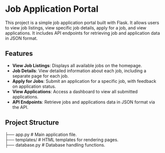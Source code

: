 # Job Application Portal

This project is a simple job application portal built with Flask. It allows users to view job listings, view specific job details, apply for a job, and view applications. It includes API endpoints for retrieving job and application data in JSON format.

## Features

- **View Job Listings**: Displays all available jobs on the homepage.
- **Job Details**: View detailed information about each job, including a separate page for each job.
- **Apply for Jobs**: Submit an application for a specific job, with feedback on application status.
- **View Applications**: Access a dashboard to view all submitted applications.
- **API Endpoints**: Retrieve jobs and applications data in JSON format via the API.

## Project Structure

 ├── app.py # Main application file. <br />
 ├── templates/ # HTML templates for rendering pages. <br />
 ├── database.py # Database handling functions. <br />

